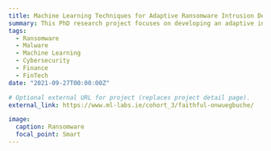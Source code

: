 ```yaml
---
title: Machine Learning Techniques for Adaptive Ransomware Intrusion Detection
summary: This PhD research project focuses on developing an adaptive intrusion detection system that leverages advanced machine learning algorithms to detect and mitigate emerging ransomware threats. By designing novel ML techniques capable of analysing large-scale datasets of ransomware samples and benign files, the project aims to create a highly accurate and responsive defence against rapidly evolving ransomware attacks. 
tags:
  - Ransomware
  - Malware
  - Machine Learning
  - Cybersecurity
  - Finance
  - FinTech
date: "2021-09-27T00:00:00Z"

# Optional external URL for project (replaces project detail page).
external_link: https://www.ml-labs.ie/cohort_3/faithful-onwuegbuche/

image:
  caption: Ransomware
  focal_point: Smart
---
```

